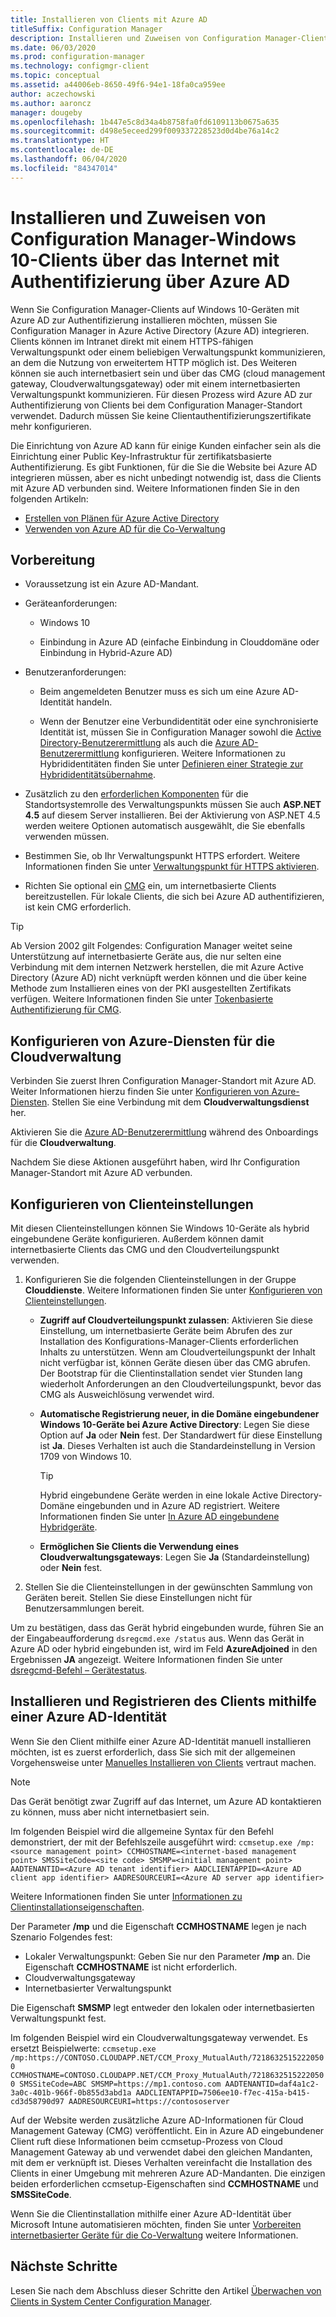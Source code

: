 ```yaml
---
title: Installieren von Clients mit Azure AD
titleSuffix: Configuration Manager
description: Installieren und Zuweisen von Configuration Manager-Clients auf Windows 10-Geräten mithilfe von Azure Active Directory zur Authentifizierung
ms.date: 06/03/2020
ms.prod: configuration-manager
ms.technology: configmgr-client
ms.topic: conceptual
ms.assetid: a44006eb-8650-49f6-94e1-18fa0ca959ee
author: aczechowski
ms.author: aaroncz
manager: dougeby
ms.openlocfilehash: 1b447e5c8d34a4b8758fa0fd6109113b0675a635
ms.sourcegitcommit: d498e5eceed299f009337228523d0d4be76a14c2
ms.translationtype: HT
ms.contentlocale: de-DE
ms.lasthandoff: 06/04/2020
ms.locfileid: "84347014"
---
```

# <a name="install-and-assign-configuration-manager-windows-10-clients-using-azure-ad-for-authentication"></a>Installieren und Zuweisen von Configuration Manager-Windows 10-Clients über das Internet mit Authentifizierung über Azure AD

Wenn Sie Configuration Manager-Clients auf Windows 10-Geräten mit Azure AD zur Authentifizierung installieren möchten, müssen Sie Configuration Manager in Azure Active Directory (Azure AD) integrieren. Clients können im Intranet direkt mit einem HTTPS-fähigen Verwaltungspunkt oder einem beliebigen Verwaltungspunkt kommunizieren, an dem die Nutzung von erweitertem HTTP möglich ist. Des Weiteren können sie auch internetbasiert sein und über das CMG (cloud management gateway, Cloudverwaltungsgateway) oder mit einem internetbasierten Verwaltungspunkt kommunizieren. Für diesen Prozess wird Azure AD zur Authentifizierung von Clients bei dem Configuration Manager-Standort verwendet. Dadurch müssen Sie keine Clientauthentifizierungszertifikate mehr konfigurieren.

Die Einrichtung von Azure AD kann für einige Kunden einfacher sein als die Einrichtung einer Public Key-Infrastruktur für zertifikatsbasierte Authentifizierung. Es gibt Funktionen, für die Sie die Website bei Azure AD integrieren müssen, aber es nicht unbedingt notwendig ist, dass die Clients mit Azure AD verbunden sind.<!-- SCCMDocs issue 1259 --> Weitere Informationen finden Sie in den folgenden Artikeln:

- [Erstellen von Plänen für Azure Active Directory](../../plan-design/security/plan-for-security.md#bkmk_planazuread)
- [Verwenden von Azure AD für die Co-Verwaltung](../../../comanage/quickstart-hybrid-aad.md)

## <a name="before-you-begin"></a>Vorbereitung

- Voraussetzung ist ein Azure AD-Mandant.  

- Geräteanforderungen:  

  - Windows 10  

  - Einbindung in Azure AD (einfache Einbindung in Clouddomäne oder Einbindung in Hybrid-Azure AD)  

- Benutzeranforderungen:  

  - Beim angemeldeten Benutzer muss es sich um eine Azure AD-Identität handeln.

  - Wenn der Benutzer eine Verbundidentität oder eine synchronisierte Identität ist, müssen Sie in Configuration Manager sowohl die [Active Directory-Benutzerermittlung](../../servers/deploy/configure/about-discovery-methods.md#bkmk_aboutUser) als auch die [Azure AD-Benutzerermittlung](../../servers/deploy/configure/about-discovery-methods.md#azureaddisc) konfigurieren. Weitere Informationen zu Hybrididentitäten finden Sie unter [Definieren einer Strategie zur Hybrididentitätsübernahme](https://docs.microsoft.com/azure/active-directory/hybrid/plan-hybrid-identity-design-considerations-identity-adoption-strategy).<!--497750-->

- Zusätzlich zu den [erforderlichen Komponenten](../../plan-design/configs/site-and-site-system-prerequisites.md#bkmk_2012MPpreq) für die Standortsystemrolle des Verwaltungspunkts müssen Sie auch **ASP.NET 4.5** auf diesem Server installieren. Bei der Aktivierung von ASP.NET 4.5 werden weitere Optionen automatisch ausgewählt, die Sie ebenfalls verwenden müssen.  

- Bestimmen Sie, ob Ihr Verwaltungspunkt HTTPS erfordert. Weitere Informationen finden Sie unter [Verwaltungspunkt für HTTPS aktivieren](../manage/cmg/certificates-for-cloud-management-gateway.md#bkmk_mphttps).  

- Richten Sie optional ein [CMG](../manage/cmg/plan-cloud-management-gateway.md) ein, um internetbasierte Clients bereitzustellen. Für lokale Clients, die sich bei Azure AD authentifizieren, ist kein CMG erforderlich.  

> [!TIP]
> Ab Version 2002 gilt Folgendes:<!--5686290--> Configuration Manager weitet seine Unterstützung auf internetbasierte Geräte aus, die nur selten eine Verbindung mit dem internen Netzwerk herstellen, die mit Azure Active Directory (Azure AD) nicht verknüpft werden können und die über keine Methode zum Installieren eines von der PKI ausgestellten Zertifikats verfügen. Weitere Informationen finden Sie unter [Tokenbasierte Authentifizierung für CMG](deploy-clients-cmg-token.md).

## <a name="configure-azure-services-for-cloud-management"></a>Konfigurieren von Azure-Diensten für die Cloudverwaltung

Verbinden Sie zuerst Ihren Configuration Manager-Standort mit Azure AD. Weiter Informationen hierzu finden Sie unter [Konfigurieren von Azure-Diensten](../../servers/deploy/configure/azure-services-wizard.md). Stellen Sie eine Verbindung mit dem **Cloudverwaltungsdienst** her.

Aktivieren Sie die [Azure AD-Benutzerermittlung](../../servers/deploy/configure/configure-discovery-methods.md#azureaadisc) während des Onboardings für die **Cloudverwaltung**.

Nachdem Sie diese Aktionen ausgeführt haben, wird Ihr Configuration Manager-Standort mit Azure AD verbunden.

## <a name="configure-client-settings"></a>Konfigurieren von Clienteinstellungen

Mit diesen Clienteinstellungen können Sie Windows 10-Geräte als hybrid eingebundene Geräte konfigurieren. Außerdem können damit internetbasierte Clients das CMG und den Cloudverteilungspunkt verwenden.

1. Konfigurieren Sie die folgenden Clienteinstellungen in der Gruppe **Clouddienste**. Weitere Informationen finden Sie unter [Konfigurieren von Clienteinstellungen](configure-client-settings.md).

    - **Zugriff auf Cloudverteilungspunkt zulassen**: Aktivieren Sie diese Einstellung, um internetbasierte Geräte beim Abrufen des zur Installation des Konfigurations-Manager-Clients erforderlichen Inhalts zu unterstützen. Wenn am Cloudverteilungspunkt der Inhalt nicht verfügbar ist, können Geräte diesen über das CMG abrufen. Der Bootstrap für die Clientinstallation sendet vier Stunden lang wiederholt Anforderungen an den Cloudverteilungspunkt, bevor das CMG als Ausweichlösung verwendet wird.<!--495533-->  

    - **Automatische Registrierung neuer, in die Domäne eingebundener Windows 10-Geräte bei Azure Active Directory**: Legen Sie diese Option auf **Ja** oder **Nein** fest. Der Standardwert für diese Einstellung ist **Ja**. Dieses Verhalten ist auch die Standardeinstellung in Version 1709 von Windows 10.

        > [!TIP]
        > Hybrid eingebundene Geräte werden in eine lokale Active Directory-Domäne eingebunden und in Azure AD registriert. Weitere Informationen finden Sie unter [In Azure AD eingebundene Hybridgeräte](https://docs.microsoft.com/azure/active-directory/devices/concept-azure-ad-join-hybrid).<!-- MEMDocs#325 -->

    - **Ermöglichen Sie Clients die Verwendung eines Cloudverwaltungsgateways**: Legen Sie **Ja** (Standardeinstellung) oder **Nein** fest.  

2. Stellen Sie die Clienteinstellungen in der gewünschten Sammlung von Geräten bereit. Stellen Sie diese Einstellungen nicht für Benutzersammlungen bereit.

Um zu bestätigen, dass das Gerät hybrid eingebunden wurde, führen Sie an der Eingabeaufforderung `dsregcmd.exe /status` aus. Wenn das Gerät in Azure AD oder hybrid eingebunden ist, wird im Feld **AzureAdjoined** in den Ergebnissen **JA** angezeigt. Weitere Informationen finden Sie unter [dsregcmd-Befehl – Gerätestatus](https://docs.microsoft.com/azure/active-directory/devices/troubleshoot-device-dsregcmd).

## <a name="install-and-register-the-client-using-azure-ad-identity"></a>Installieren und Registrieren des Clients mithilfe einer Azure AD-Identität

Wenn Sie den Client mithilfe einer Azure AD-Identität manuell installieren möchten, ist es zuerst erforderlich, dass Sie sich mit der allgemeinen Vorgehensweise unter [Manuelles Installieren von Clients](deploy-clients-to-windows-computers.md#BKMK_Manual) vertraut machen.

> [!Note]  
> Das Gerät benötigt zwar Zugriff auf das Internet, um Azure AD kontaktieren zu können, muss aber nicht internetbasiert sein.

Im folgenden Beispiel wird die allgemeine Syntax für den Befehl demonstriert, der mit der Befehlszeile ausgeführt wird: `ccmsetup.exe /mp:<source management point> CCMHOSTNAME=<internet-based management point> SMSSiteCode=<site code> SMSMP=<initial management point> AADTENANTID=<Azure AD tenant identifier> AADCLIENTAPPID=<Azure AD client app identifier> AADRESOURCEURI=<Azure AD server app identifier>`

Weitere Informationen finden Sie unter [Informationen zu Clientinstallationseigenschaften](about-client-installation-properties.md).

Der Parameter **/mp** und die Eigenschaft **CCMHOSTNAME** legen je nach Szenario Folgendes fest:

- Lokaler Verwaltungspunkt: Geben Sie nur den Parameter **/mp** an. Die Eigenschaft **CCMHOSTNAME** ist nicht erforderlich.
- Cloudverwaltungsgateway
- Internetbasierter Verwaltungspunkt

Die Eigenschaft **SMSMP** legt entweder den lokalen oder internetbasierten Verwaltungspunkt fest.

Im folgenden Beispiel wird ein Cloudverwaltungsgateway verwendet. Es ersetzt Beispielwerte: `ccmsetup.exe /mp:https://CONTOSO.CLOUDAPP.NET/CCM_Proxy_MutualAuth/72186325152220500 CCMHOSTNAME=CONTOSO.CLOUDAPP.NET/CCM_Proxy_MutualAuth/72186325152220500 SMSSiteCode=ABC SMSMP=https://mp1.contoso.com AADTENANTID=daf4a1c2-3a0c-401b-966f-0b855d3abd1a AADCLIENTAPPID=7506ee10-f7ec-415a-b415-cd3d58790d97 AADRESOURCEURI=https://contososerver`

Auf der Website werden zusätzliche Azure AD-Informationen für Cloud Management Gateway (CMG) veröffentlicht. Ein in Azure AD eingebundener Client ruft diese Informationen beim ccmsetup-Prozess von Cloud Management Gateway ab und verwendet dabei den gleichen Mandanten, mit dem er verknüpft ist. Dieses Verhalten vereinfacht die Installation des Clients in einer Umgebung mit mehreren Azure AD-Mandanten. Die einzigen beiden erforderlichen ccmsetup-Eigenschaften sind **CCMHOSTNAME** und **SMSSiteCode**.<!--3607731-->

Wenn Sie die Clientinstallation mithilfe einer Azure AD-Identität über Microsoft Intune automatisieren möchten, finden Sie unter [Vorbereiten internetbasierter Geräte für die Co-Verwaltung](../../../comanage/how-to-prepare-Win10.md#install-the-configuration-manager-client) weitere Informationen.

## <a name="next-steps"></a>Nächste Schritte

Lesen Sie nach dem Abschluss dieser Schritte den Artikel [Überwachen von Clients in System Center Configuration Manager](../manage/monitor-clients.md).
